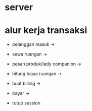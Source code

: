 # server

# alur kerja transaksi

- pelanggan masuk →

- sewa ruangan →

- pesan produk/lady companion →

- hitung biaya ruangan →

- buat billing →

- bayar →

- tutup session
